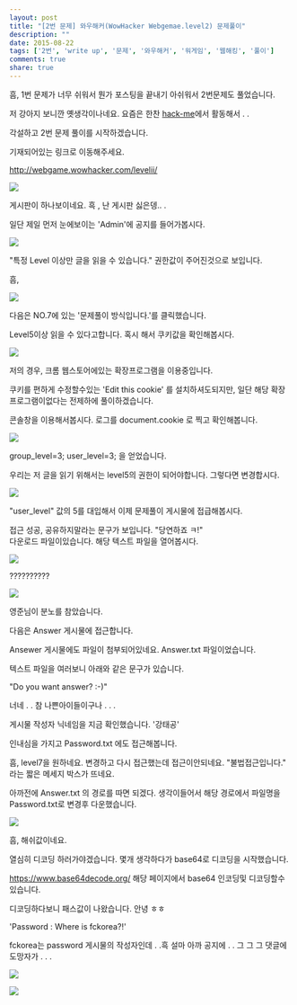 ```yaml
---
layout: post
title: "[2번 문제] 와우해커(WowHacker Webgemae.level2) 문제풀이"
description: ""
date: 2015-08-22
tags: ['2번', 'write up', '문제', '와우해커', '워게임', '웹해킹', '풀이']
comments: true
share: true
---
```


흠, 1번 문제가 너무 쉬워서 뭔가 포스팅을 끝내기 아쉬워서 2번문제도 풀었습니다.

저 강아지 보니깐 옛생각이나네요. 요즘은 한찬 [hack-me](http://hack-me.org/)에서 활동해서 . .

각설하고 2번 문제 풀이를 시작하겠습니다.

  

기재되어있는 링크로 이동해주세요.

http://webgame.wowhacker.com/levelii/

  

![](/assets/images/posts/42/2359F34455D8355F0AF02C.PNG)

  

  

게시판이 하나보이네요. 흑 , 난 게시판 싫은뎅.. .

일단 제일 먼저 눈에보이는 'Admin'에 공지를 들어가봅시다.

  

![](/assets/images/posts/42/2349AC3755D835E004AE87.PNG)

  

"특정 Level 이상만 글을 읽을 수 있습니다." 권한값이 주어진것으로 보입니다.

흠,

  

![](/assets/images/posts/42/216FCD3E55D836161A247E.PNG)

  

다음은 NO.7에 있는 '문제풀이 방식입니다.'를 클릭했습니다.

Level5이상 읽을 수 있다고합니다. 혹시 해서 쿠키값을 확인해봅시다.

  

![](/assets/images/posts/42/260E103D55D8363A0755AA.PNG)

  

  

  

저의 경우, 크롬 웹스토어에있는 확장프로그램을 이용중입니다.

쿠키를 편하게 수정할수있는 'Edit this cookie' 를 설치하셔도되지만, 일단 해당 확장프로그램이없다는 전제하에 풀이하겠습니다.

콘솔창을 이용해서봅시다. 로그를 document.cookie 로 찍고 확인해봅니다.

  

![](/assets/images/posts/42/2128EF4A55D8375503CF82.PNG)

  

  

group_level=3; user_level=3; 을 얻었습니다.

우리는 저 글을 읽기 위해서는 level5의 권한이 되어야합니다. 그렇다면 변경합시다.

  

  

![](/assets/images/posts/42/2356114455D837CF154C34.PNG)

"user_level" 값의 5를 대입해서 이제 문제풀이 게시물에 접급해봅시다.

접근 성공, 공유하지말라는 문구가 보입니다. "당연하죠 ㅋ!"  
다운로드 파일이있습니다. 해당 텍스트 파일을 열어봅시다.

  

![](/assets/images/posts/42/221C6F4855D837FD167B6B.PNG)

  

  

??????????

  

![](/assets/images/posts/42/2601E64D55D838BC18C3CE.PNG)

  

  

영준님이 분노를 참았습니다.

다음은 Answer 게시물에 접근합니다.

Ansewer 게시물에도 파일이 첨부되어있네요. Answer.txt 파일이었습니다.

텍스트 파일을 여러보니 아래와 같은 문구가 있습니다.

  

"Do you want answer? :-)"

  

너네 . . 참 나쁜아이들이구나 . . .

게시물 작성자 닉네임을 지금 확인했습니다. '강태공'

인내심을 가지고 Password.txt 에도 접근해봅니다.

흠, level7을 원하네요. 변경하고 다시 접근했는데 접근이안되네요. "불법접근입니다." 라는 짧은 메세지 박스가 뜨네요.

아까전에 Answer.txt 의 경로를 따면 되겠다. 생각이들어서 해당 경로에서 파일명을 Password.txt로 변경후 다운했습니다.

  

  

  

![](/assets/images/posts/42/2129164955D838D007F3F4.JPEG)

  

  

  

흠, 해쉬값이네요.

열심히 디코딩 하러가야겠습니다. 몇개 생각하다가 base64로 디코딩을 시작했습니다.

https://www.base64decode.org/ 해당 페이지에서 base64 인코딩및 디코딩할수있습니다.

  

디코딩하다보니 패스값이 나왔습니다. 안녕 ㅎㅎ

'Password : Where is fckorea?!'

  

fckorea는 password 게시물의 작성자인데 . .흑 설마 아까 공지에 . . 그 그 그 댓글에 도망자가 . . .

![](/assets/images/posts/42/276D334455D839F30CBD29.PNG)

  

  

![](/assets/images/posts/42/2527D64255D83A3E20222E.PNG)

  

